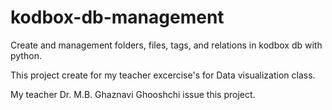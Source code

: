 # kodbox-db-management
Create and management folders, files, tags, and relations in kodbox db with python.

This project create for my teacher excercise's for Data visualization class.

My teacher Dr. M.B. Ghaznavi Ghooshchi issue this project.
